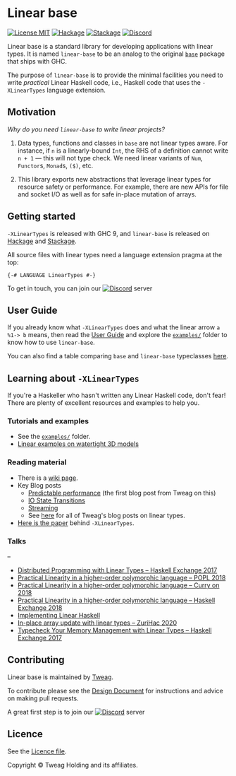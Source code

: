 # Linear base

[![License MIT](https://img.shields.io/badge/license-MIT-brightgreen.svg)](https://github.com/tweag/linear-base/blob/master/LICENSE)
[![Hackage](https://img.shields.io/hackage/v/linear-base.svg?style=flat&color=brightgreen)][hackage-pkg]
[![Stackage](https://stackage.org/package/linear-base/badge/nightly)][stackage-pkg]
[![Discord](https://img.shields.io/badge/Discord-100000?style=flat&logo=Discord&logoColor=C3C3C3&labelColor=4179DA&color=010101)][discord]

Linear base is a standard library for developing applications with linear
types. It is named `linear-base` to be an analog to the original [`base`]
package that ships with GHC.

The purpose of `linear-base` is to provide the minimal facilities you need to
write _practical_ Linear Haskell code, i.e., Haskell code that uses the
`-XLinearTypes` language extension.

## Motivation

_Why do you need `linear-base` to write linear projects?_

1. Data types, functions and classes in `base` are not linear types
  aware. For instance, if `n` is a linearly-bound `Int`, the RHS of
  a definition cannot write `n + 1` — this will not type check. We
  need linear variants of `Num`, `Functor`s, `Monad`s, `($)`, etc.

2. This library exports new abstractions that leverage linear types
  for resource safety or performance. For example, there are new APIs
  for file and socket I/O as well as for safe in-place mutation of
  arrays.

## Getting started

`-XLinearTypes` is released with GHC 9, and `linear-base` is released
on [Hackage][hackage-pkg] and [Stackage][stackage-pkg].

All source files with linear types need a language extension pragma at
the top:

```
{-# LANGUAGE LinearTypes #-}
```

To get in touch, you can join our
[![Discord](https://img.shields.io/badge/Discord-100000?style=flat&logo=Discord&logoColor=C3C3C3&labelColor=4179DA&color=010101)][discord] server


## User Guide

If you already know what `-XLinearTypes` does and what the linear
arrow `a %1-> b` means, then read the [User Guide] and explore the
[`examples/`](https://github.com/tweag/linear-base/blob/master/examples) folder to know how to use `linear-base`.

You can also find a table comparing `base` and `linear-base` typeclasses
[here](https://github.com/tweag/linear-base/blob/master/docs/CLASS_TABLE.md).

## Learning about `-XLinearTypes`

If you're a Haskeller who hasn't written any Linear Haskell code, don't fear!
There are plenty of excellent resources and examples to help you.

### Tutorials and examples

 * See the [`examples/`](https://github.com/tweag/linear-base/blob/master/examples) folder.
 * [Linear examples on watertight 3D models](https://github.com/gelisam/linear-examples)

### Reading material

  * There is a [wiki page](https://gitlab.haskell.org/ghc/ghc/-/wikis/linear-types).
  * Key Blog posts
    * [Predictable performance](https://www.tweag.io/posts/2017-03-13-linear-types.html) (the first blog post from Tweag on this)
    * [IO State Transitions](https://www.tweag.io/posts/2017-08-03-linear-typestates.html)
    * [Streaming](https://www.tweag.io/posts/2018-06-21-linear-streams.html)
    * See [here](https://www.tweag.io/blog/tags/linear-types/) for all of Tweag's blog posts on linear types.
  * [Here is the paper](https://arxiv.org/pdf/1710.09756.pdf) behind `-XLinearTypes`.

### Talks
–
 * [Distributed Programming with Linear Types – Haskell Exchange 2017](https://skillsmatter.com/skillscasts/10637-distributed-programming-with-linear-types)
 * [Practical Linearity in a higher-order polymorphic language – POPL 2018](https://www.youtube.com/watch?v=o0z-qlb5xbI)
 * [Practical Linearity in a higher-order polymorphic language – Curry on 2018](https://www.youtube.com/watch?v=t0mhvd3-60Y)
 * [Practical Linearity in a higher-order polymorphic language – Haskell Exchange 2018](https://skillsmatter.com/skillscasts/11067-keynote-linear-haskell-practical-linearity-in-a-higher-order-polymorphic-language)
 * [Implementing Linear Haskell](https://www.youtube.com/watch?v=uxv62QQajx8)
 * [In-place array update with linear types – ZuriHac 2020](https://www.youtube.com/watch?v=I7-JuVNvz78)
 * [Typecheck Your Memory Management with Linear Types – Haskell Exchange 2017](https://skillsmatter.com/skillscasts/14896-typecheck-your-memory-management-with-linear-types)

## Contributing

Linear base is maintained by [Tweag].

To contribute please see the [Design Document] for instructions and advice on
making pull requests.

A great first step is to join our
[![Discord](https://img.shields.io/badge/Discord-100000?style=flat&logo=Discord&logoColor=C3C3C3&labelColor=4179DA&color=010101)][discord] server

## Licence

See the [Licence file](https://github.com/tweag/linear-base/blob/master/LICENSE).

Copyright © Tweag Holding and its affiliates.

[Tweag]: https://www.tweag.io/
[`base`]: https://hackage.haskell.org/package/base
[User Guide]: https://github.com/tweag/linear-base/blob/master/docs/USER_GUIDE.md
[Design Document]: https://github.com/tweag/linear-base/blob/master/docs/DESIGN.md
[hackage-pkg]: https://hackage.haskell.org/package/linear-base
[stackage-pkg]: https://www.stackage.org/nightly/package/linear-base
[discord]: https://discord.com/invite/7yg5GxzvDJ
